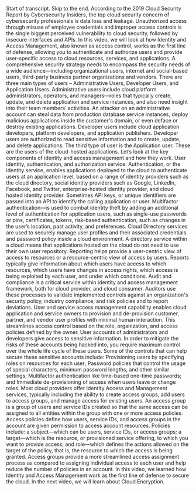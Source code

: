 Start of transcript. Skip to the end.
According to the 2019 Cloud Security Report by Cybersecurity Insiders, the top cloud security
concern of cybersecurity professionals is data loss and leakage.
Unauthorized access through misuse of employee credentials and improper access controls is
the single biggest perceived vulnerability to cloud security, followed by insecure interfaces
and APIs.
In this video, we will look at how Identity and Access Management, also known as access
control, works as the first line of defense, allowing you to authenticate and authorize
users and provide user-specific access to cloud resources, services, and applications.
A comprehensive security strategy needs to encompass the security needs of a wide audience—including
organizational users, internet and social-based users, third-party business partner organizations
and vendors.
There are three main types of users – Administrative Users, Developer Users, and Application Users.
Administrative users include cloud platform administrators, operators, and managers—roles
that typically create, update, and delete application and service instances, and also
need insight into their team members’ activities.
An attacker on an administrative account can steal data from production database service
instances, deploy malicious applications inside the customer's domain, or even deface or destroy
existing applications.
Developer users include cloud application developers, platform developers, and application
publishers.
Developer users are authorized to read sensitive information and to create, update, and delete
applications.
The third type of user is the Application user.
These are the users of the cloud-hosted applications.
Let’s look at the key components of identity and access management and how they work.
User identity, authentication, and authorization service.
Authentication, or the identity service, enables applications deployed to the cloud to authenticate
users at an application level, based on a range of identity providers such as the cloud
directory, social identity providers such as Google, LinkedIn, Facebook, and Twitter,
enterprise-hosted identity provider, and cloud hosted identity provider.
Sometimes API keys, or unique identifiers are passed into an API to identify the calling
application or user.
Multifactor authentication—is used to combat identity theft by adding an additional level
of authentication for application users, such as single-use passwords or pins, certificates,
tokens, risk-based authentication, such as changes in the user’s location, past activity,
and preferences.
Cloud Directory services are used to securely manage user profiles and their associated
credentials and password policy inside a cloud environment.
A directory service within a cloud means that applications hosted on the cloud do not need
to use their own user repository.
Reporting helps provide a user-centric view of access to resources or a resource-centric
view of access by users.
Reports typically give information about which users have access to which resources, which
users have changes in access rights, which access is being exploited by each user, and
under which conditions.
Audit and compliance is a critical service within identity and access management framework,
both for cloud provider, and cloud consumer.
Auditors use these processes to validate implemented controls against an organization's security
policy, industry compliance, and risk policies and to report deviations.
User and service access management capability enables cloud application and service owners
to provision and de-provision customer, partner, and vendor user profiles with minimal human
interaction.
This streamlines access control based on the role, organization, and access policies defined
by the owner.
User accounts of administrators and developers give access to sensitive information.
In order to mitigate the risks of these accounts being hacked into, you require maximum control
over the whole life cycle of these users.
Some of the controls that can help secure these sensitive accounts include:
Provisioning users by specifying roles on resources for each user;
Password policies that control the usage of special characters, minimum password lengths,
and other similar settings; Multifactor authentication like time-based
one-time passwords; and Immediate de-provisioning of access when users leave or change roles.
Most cloud providers offer Identity Access and Management services, typically including
the ability to create access groups, add users to access groups, and manage access for existing
users.
An access group is a group of users and service IDs created so that the same access can be
assigned to all entities within the group with one or more access policies.
Access policies define how users, service IDs, and access groups in the account are
given permission to access account resources.
Policies include: a subject—which can be users, service IDs, or access groups; a target—which
is the resource, or provisioned service offering, to which you want to provide access; and role—which
defines the actions allowed on the target of the policy, that is, the resource to which
the access is being granted.
Access groups provide a more streamlined access assignment process as compared to assigning
individual access to each user and help reduce the number of policies in an account.
In this video, we learned how Identity and Access Management work as the first line of
defense to secure the cloud.
In the next video, we will learn about Cloud Encryption.

